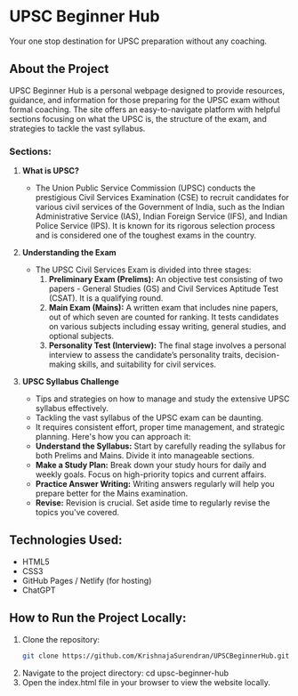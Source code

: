 # UPSC Beginner Hub
Your one stop destination for UPSC preparation without any coaching.

## About the Project
UPSC Beginner Hub is a personal webpage designed to provide resources, guidance, and information for those preparing for the UPSC exam without formal coaching. The site offers an easy-to-navigate platform with helpful sections focusing on what the UPSC is, the structure of the exam, and strategies to tackle the vast syllabus.

### Sections:
1. **What is UPSC?**
   - The Union Public Service Commission (UPSC) conducts the prestigious Civil Services Examination (CSE) to recruit candidates for various civil services of the Government of India, such as the Indian Administrative Service (IAS), Indian Foreign Service (IFS), and Indian Police Service (IPS). It is known for its rigorous selection process and is considered one of the toughest exams in the country.
   
2. **Understanding the Exam**
   - The UPSC Civil Services Exam is divided into three stages:
     1. **Preliminary Exam (Prelims):** An objective test consisting of two papers - General Studies (GS) and Civil Services Aptitude Test (CSAT). It is a qualifying round.
     2. **Main Exam (Mains):** A written exam that includes nine papers, out of which seven are counted for ranking. It tests candidates on various subjects including essay writing, general studies, and optional subjects.
     3. **Personality Test (Interview):** The final stage involves a personal interview to assess the candidate’s personality traits, decision-making skills, and suitability for civil services.
   
3. **UPSC Syllabus Challenge**
   - Tips and strategies on how to manage and study the extensive UPSC syllabus effectively.
   - Tackling the vast syllabus of the UPSC exam can be daunting.
   - It requires consistent effort, proper time management, and strategic planning. Here's how you can approach it:
   - **Understand the Syllabus:** Start by carefully reading the syllabus for both Prelims and Mains. Divide it into manageable sections.
   - **Make a Study Plan:** Break down your study hours for daily and weekly goals. Focus on high-priority topics and current affairs.
    - **Practice Answer Writing:** Writing answers regularly will help you prepare better for the Mains examination.
    - **Revise:** Revision is crucial. Set aside time to regularly revise the topics you've covered.

## Technologies Used:
- HTML5
- CSS3
- GitHub Pages / Netlify (for hosting)
- ChatGPT

## How to Run the Project Locally:
   1. Clone the repository:
      ```bash
      git clone https://github.com/KrishnajaSurendran/UPSCBeginnerHub.git
   2. Navigate to the project directory:
        cd upsc-beginner-hub
   3. Open the index.html file in your browser to view the website locally.
